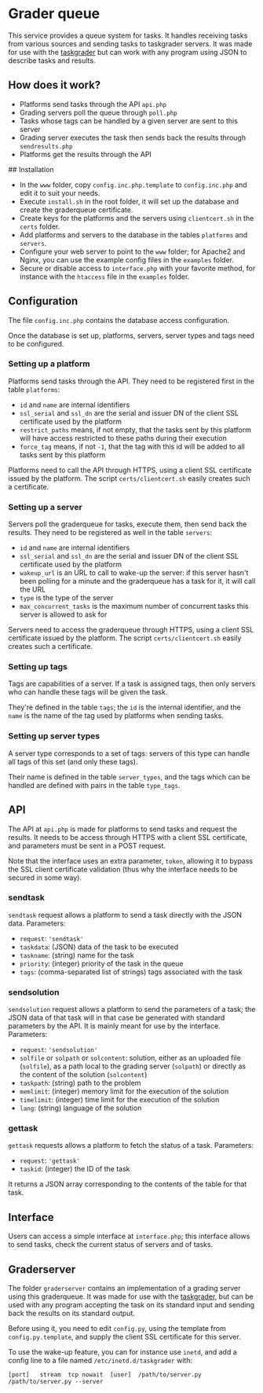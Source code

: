 # Grader queue
This service provides a queue system for tasks. It handles receiving tasks from
various sources and sending tasks to taskgrader servers. It was made for use
with the [taskgrader](https://github.com/France-ioi/taskgrader) but can work
with any program using JSON to describe tasks and results.

## How does it work?
* Platforms send tasks through the API `api.php`
* Grading servers poll the queue through `poll.php`
* Tasks whose tags can be handled by a given server are sent to this server
* Grading server executes the task then sends back the results through `sendresults.php`
* Platforms get the results through the API

## Installation
* In the `www` folder, copy `config.inc.php.template` to `config.inc.php` and edit it to suit your needs.
* Execute `install.sh` in the root folder, it will set up the database and create the graderqueue certificate.
* Create keys for the platforms and the servers using `clientcert.sh` in the `certs` folder.
* Add platforms and servers to the database in the tables `platforms` and `servers`.
* Configure your web server to point to the `www` folder; for Apache2 and Nginx, you can use the example config files in the `examples` folder.
* Secure or disable access to `interface.php` with your favorite method, for instance with the `htaccess` file in the `examples` folder.

## Configuration
The file `config.inc.php` contains the database access configuration.

Once the database is set up, platforms, servers, server types and tags need to
be configured.

### Setting up a platform
Platforms send tasks through the API. They need to be registered first in the table `platforms`:
* `id` and `name` are internal identifiers
* `ssl_serial` and `ssl_dn` are the serial and issuer DN of the client SSL certificate used by the platform
* `restrict_paths` means, if not empty, that the tasks sent by this platform will have access restricted to these paths during their execution
* `force_tag` means, if not `-1`, that the tag with this id will be added to all tasks sent by this platform

Platforms need to call the API through HTTPS, using a client SSL certificate
issued by the platform. The script `certs/clientcert.sh` easily creates such a
certificate.

### Setting up a server
Servers poll the graderqueue for tasks, execute them, then send back the results. They need to be registered as well in the table `servers`:
* `id` and `name` are internal identifiers
* `ssl_serial` and `ssl_dn` are the serial and issuer DN of the client SSL certificate used by the platform
* `wakeup_url` is an URL to call to wake-up the server: if this server hasn't been polling for a minute and the graderqueue has a task for it, it will call the URL
* `type` is the type of the server
* `max_concurrent_tasks` is the maximum number of concurrent tasks this server is allowed to ask for

Servers need to access the graderqueue through HTTPS, using a client SSL
certificate issued by the platform. The script `certs/clientcert.sh` easily
creates such a certificate.

### Setting up tags
Tags are capabilities of a server. If a task is assigned tags, then only
servers who can handle these tags will be given the task.

They're defined in the table `tags`; the `id` is the internal identifier, and
the `name` is the name of the tag used by platforms when sending tasks.

### Setting up server types
A server type corresponds to a set of tags: servers of this type can handle all
tags of this set (and only these tags).

Their name is defined in the table `server_types`, and the tags which can be
handled are defined with pairs in the table `type_tags`.

## API
The API at `api.php` is made for platforms to send tasks and request the
results. It needs to be access through HTTPS with a client SSL certificate, and
parameters must be sent in a POST request.

Note that the interface uses an extra parameter, `token`, allowing it to bypass
the SSL client certificate validation (thus why the interface needs to be
secured in some way).

### sendtask
`sendtask` request allows a platform to send a task directly with the JSON data. Parameters:

* `request`: `'sendtask'`
* `taskdata`: (JSON) data of the task to be executed
* `taskname`: (string) name for the task
* `priority`: (integer) priority of the task in the queue
* `tags`: (comma-separated list of strings) tags associated with the task

### sendsolution
`sendsolution` request allows a platform to send the parameters of a task; the
JSON data of that task will in that case be generated with standard parameters
by the API. It is mainly meant for use by the interface. Parameters:

* `request`: `'sendsolution'`
* `solfile` or `solpath` or `solcontent`: solution, either as an uploaded file (`solfile`), as a path local to the grading server (`solpath`) or directly as the content of the solution (`solcontent`)
* `taskpath`: (string) path to the problem
* `memlimit`: (integer) memory limit for the execution of the solution
* `timelimit`: (integer) time limit for the execution of the solution
* `lang`: (string) language of the solution

### gettask
`gettask` requests allows a platform to fetch the status of a task. Parameters:

* `request`: `'gettask'`
* `taskid`: (integer) the ID of the task

It returns a JSON array corresponding to the contents of the table for that
task.

## Interface
Users can access a simple interface at `interface.php`; this interface allows
to send tasks, check the current status of servers and of tasks.

## Graderserver
The folder `graderserver` contains an implementation of a grading server using
this graderqueue. It was made for use with the
[taskgrader](https://github.com/France-ioi/taskgrader), but can be used with
any program accepting the task on its standard input and sending back the
results on its standard output.

Before using it, you need to edit `config.py`, using the template from
`config.py.template`, and supply the client SSL certificate for this server.

To use the wake-up feature, you can for instance use `inetd`, and add a config
line to a file named `/etc/inetd.d/taskgrader` with:

    [port]   stream  tcp nowait  [user]  /path/to/server.py /path/to/server.py --server

